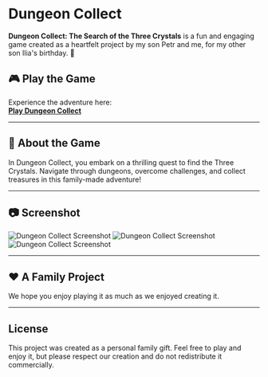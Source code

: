 # Dungeon Collect

**Dungeon Collect: The Search of the Three Crystals** is a fun and engaging game created as a heartfelt project by my son Petr and me, for my other son Ilia's birthday. 🎉

## 🎮 Play the Game  
Experience the adventure here:  
[**Play Dungeon Collect**](https://storage.googleapis.com/users.gamefroot.com/4692877/game/441281/1643522404358.html)

---

## 📖 About the Game  
In Dungeon Collect, you embark on a thrilling quest to find the Three Crystals. Navigate through dungeons, overcome challenges, and collect treasures in this family-made adventure!  

---

## 📷 Screenshot  
![Dungeon Collect Screenshot](images/screenshot01.png "Dungeon Collect Gameplay")
![Dungeon Collect Screenshot](images/screenshot02.png "Dungeon Collect Gameplay")
![Dungeon Collect Screenshot](images/screenshot03.png "Dungeon Collect Gameplay")

---

## ❤️ A Family Project  
We hope you enjoy playing it as much as we enjoyed creating it.

---

## License
This project was created as a personal family gift. Feel free to play and enjoy it, but please respect our creation and do not redistribute it commercially.
